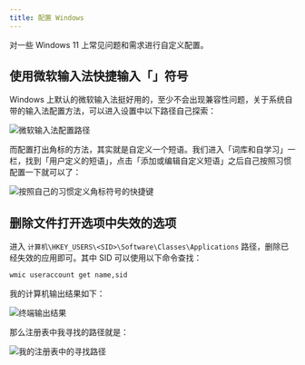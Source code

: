 ```yaml
---
title: 配置 Windows
---
```


对一些 Windows 11 上常见问题和需求进行自定义配置。

## 使用微软输入法快捷输入「」符号

Windows 上默认的微软输入法挺好用的，至少不会出现兼容性问题，关于系统自带的输入法配置方法，可以进入设置中以下路径自己探索：

![微软输入法配置路径](https://cdn.dwj601.cn/images/20250319125259528.png)

而配置打出角标的方法，其实就是自定义一个短语。我们进入「词库和自学习」一栏，找到「用户定义的短语」，点击「添加或编辑自定义短语」之后自己按照习惯配置一下就可以了：

![按照自己的习惯定义角标符号的快捷键](https://cdn.dwj601.cn/images/20250319125648827.png)

## 删除文件打开选项中失效的选项

进入 `计算机\HKEY_USERS\<SID>\Software\Classes\Applications` 路径，删除已经失效的应用即可。其中 SID 可以使用以下命令查找：

```bash
wmic useraccount get name,sid
```

我的计算机输出结果如下：

![终端输出结果](https://cdn.dwj601.cn/images/20250319124515341.png)

那么注册表中我寻找的路径就是：

![我的注册表中的寻找路径](https://cdn.dwj601.cn/images/20250319124608769.png)
